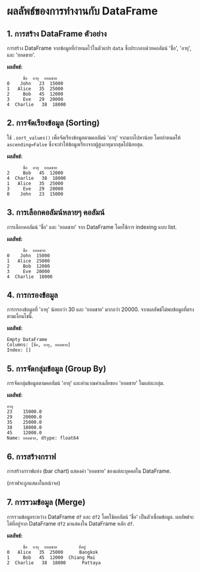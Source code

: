 
# ผลลัพธ์ของการทำงานกับ DataFrame

## 1. การสร้าง DataFrame ตัวอย่าง
การสร้าง DataFrame จากข้อมูลที่กำหนดไว้ในตัวแปร `data` ซึ่งประกอบด้วยคอลัมน์ 'ชื่อ', 'อายุ', และ 'ยอดขาย'.

**ผลลัพธ์:**
```
      ชื่อ  อายุ  ยอดขาย
0    John   23  15000
1   Alice   35  25000
2     Bob   45  12000
3     Eve   29  20000
4  Charlie   38  18000
```

## 2. การจัดเรียงข้อมูล (Sorting)
ใช้ `.sort_values()` เพื่อจัดเรียงข้อมูลตามคอลัมน์ 'อายุ' จากมากไปหาน้อย โดยกำหนดให้ `ascending=False` ซึ่งจะทำให้ข้อมูลเรียงจากผู้สูงอายุมากสุดไปน้อยสุด.

**ผลลัพธ์:**
```
      ชื่อ  อายุ  ยอดขาย
2     Bob   45  12000
4  Charlie   38  18000
1   Alice   35  25000
3     Eve   29  20000
0    John   23  15000
```

## 3. การเลือกคอลัมน์หลายๆ คอลัมน์
การเลือกคอลัมน์ 'ชื่อ' และ 'ยอดขาย' จาก DataFrame โดยใช้การ indexing แบบ list.

**ผลลัพธ์:**
```
      ชื่อ  ยอดขาย
0    John  15000
1   Alice  25000
2     Bob  12000
3     Eve  20000
4  Charlie  18000
```

## 4. การกรองข้อมูล
การกรองข้อมูลที่ 'อายุ' น้อยกว่า 30 และ 'ยอดขาย' มากกว่า 20000. จากผลลัพธ์ไม่พบข้อมูลที่ตรงตามเงื่อนไขนี้.

**ผลลัพธ์:**
```
Empty DataFrame
Columns: [ชื่อ, อายุ, ยอดขาย]
Index: []
```

## 5. การจัดกลุ่มข้อมูล (Group By)
การจัดกลุ่มข้อมูลตามคอลัมน์ 'อายุ' และคำนวณค่าเฉลี่ยของ 'ยอดขาย' ในแต่ละกลุ่ม.

**ผลลัพธ์:**
```
อายุ
23    15000.0
29    20000.0
35    25000.0
38    18000.0
45    12000.0
Name: ยอดขาย, dtype: float64
```

## 6. การสร้างกราฟ
การสร้างกราฟแท่ง (bar chart) แสดงค่า 'ยอดขาย' ของแต่ละบุคคลใน DataFrame.

(กราฟจะถูกแสดงในหน้าจอ)

## 7. การรวมข้อมูล (Merge)
การรวมข้อมูลระหว่าง DataFrame `df` และ `df2` โดยใช้คอลัมน์ 'ชื่อ' เป็นตัวเชื่อมข้อมูล. ผลลัพธ์จะได้ที่อยู่จาก DataFrame `df2` มาแสดงใน DataFrame หลัก `df`.

**ผลลัพธ์:**
```
      ชื่อ  อายุ  ยอดขาย        ที่อยู่
0   Alice   35  25000      Bangkok
1     Bob   45  12000  Chiang Mai
2  Charlie   38  18000      Pattaya
```
